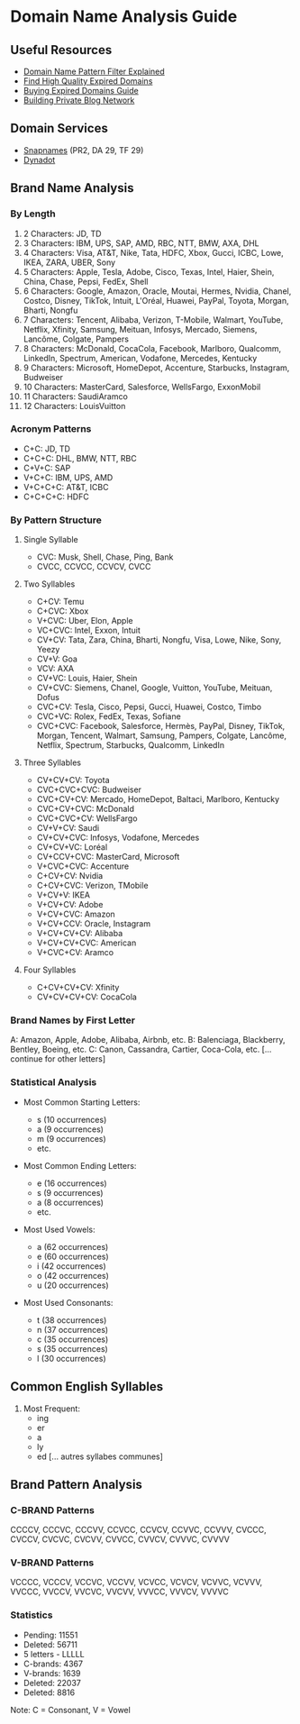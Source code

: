 # Domain Name Analysis Guide

## Useful Resources
- [Domain Name Pattern Filter Explained](https://member.expireddomains.net/article/domain-name-pattern-filter-explained-15110.html)
- [Find High Quality Expired Domains](https://www.domcop.com/how-to/find-high-quality-expired-domains)
- [Buying Expired Domains Guide](https://www.domcop.com/blog/buying-expired-domains/)
- [Building Private Blog Network](https://www.domcop.com/blog/building-private-blog-network/)

## Domain Services
- [Snapnames](https://www.snapnames.com/download.action?format=csv) (PR2, DA 29, TF 29)
- [Dynadot](https://www.dynadot.com/)

## Brand Name Analysis

### By Length
1. 2 Characters: JD, TD
2. 3 Characters: IBM, UPS, SAP, AMD, RBC, NTT, BMW, AXA, DHL
3. 4 Characters: Visa, AT&T, Nike, Tata, HDFC, Xbox, Gucci, ICBC, Lowe, IKEA, ZARA, UBER, Sony
4. 5 Characters: Apple, Tesla, Adobe, Cisco, Texas, Intel, Haier, Shein, China, Chase, Pepsi, FedEx, Shell
5. 6 Characters: Google, Amazon, Oracle, Moutai, Hermes, Nvidia, Chanel, Costco, Disney, TikTok, Intuit, L'Oréal, Huawei, PayPal, Toyota, Morgan, Bharti, Nongfu
6. 7 Characters: Tencent, Alibaba, Verizon, T-Mobile, Walmart, YouTube, Netflix, Xfinity, Samsung, Meituan, Infosys, Mercado, Siemens, Lancôme, Colgate, Pampers
7. 8 Characters: McDonald, CocaCola, Facebook, Marlboro, Qualcomm, LinkedIn, Spectrum, American, Vodafone, Mercedes, Kentucky
8. 9 Characters: Microsoft, HomeDepot, Accenture, Starbucks, Instagram, Budweiser
9. 10 Characters: MasterCard, Salesforce, WellsFargo, ExxonMobil
10. 11 Characters: SaudiAramco
11. 12 Characters: LouisVuitton

### Acronym Patterns
- C+C: JD, TD
- C+C+C: DHL, BMW, NTT, RBC
- C+V+C: SAP
- V+C+C: IBM, UPS, AMD
- V+C+C+C: AT&T, ICBC
- C+C+C+C: HDFC

### By Pattern Structure
1. Single Syllable
   - CVC: Musk, Shell, Chase, Ping, Bank
   - CVCC, CCVCC, CCVCV, CVCC

2. Two Syllables
   - C+CV: Temu
   - C+CVC: Xbox
   - V+CVC: Uber, Elon, Apple
   - VC+CVC: Intel, Exxon, Intuit
   - CV+CV: Tata, Zara, China, Bharti, Nongfu, Visa, Lowe, Nike, Sony, Yeezy
   - CV+V: Goa
   - VCV: AXA
   - CV+VC: Louis, Haier, Shein
   - CV+CVC: Siemens, Chanel, Google, Vuitton, YouTube, Meituan, Dofus
   - CVC+CV: Tesla, Cisco, Pepsi, Gucci, Huawei, Costco, Timbo
   - CVC+VC: Rolex, FedEx, Texas, Sofiane
   - CVC+CVC: Facebook, Salesforce, Hermès, PayPal, Disney, TikTok, Morgan, Tencent, Walmart, Samsung, Pampers, Colgate, Lancôme, Netflix, Spectrum, Starbucks, Qualcomm, LinkedIn

3. Three Syllables
   - CV+CV+CV: Toyota
   - CVC+CVC+CVC: Budweiser
   - CVC+CV+CV: Mercado, HomeDepot, Baltaci, Marlboro, Kentucky
   - CVC+CV+CVC: McDonald
   - CVC+CVC+CV: WellsFargo
   - CV+V+CV: Saudi
   - CV+CV+CVC: Infosys, Vodafone, Mercedes
   - CV+CV+VC: Loréal
   - CV+CCV+CVC: MasterCard, Microsoft
   - V+CVC+CVC: Accenture
   - C+CV+CV: Nvidia
   - C+CV+CVC: Verizon, TMobile
   - V+CV+V: IKEA
   - V+CV+CV: Adobe
   - V+CV+CVC: Amazon
   - V+CV+CCV: Oracle, Instagram
   - V+CV+CV+CV: Alibaba
   - V+CV+CV+CVC: American
   - V+CVC+CV: Aramco

4. Four Syllables
   - C+CV+CV+CV: Xfinity
   - CV+CV+CV+CV: CocaCola

### Brand Names by First Letter
A: Amazon, Apple, Adobe, Alibaba, Airbnb, etc.
B: Balenciaga, Blackberry, Bentley, Boeing, etc.
C: Canon, Cassandra, Cartier, Coca-Cola, etc.
[... continue for other letters]

### Statistical Analysis
- Most Common Starting Letters:
  - s (10 occurrences)
  - a (9 occurrences)
  - m (9 occurrences)
  - etc.

- Most Common Ending Letters:
  - e (16 occurrences)
  - s (9 occurrences)
  - a (8 occurrences)
  - etc.

- Most Used Vowels:
  - a (62 occurrences)
  - e (60 occurrences)
  - i (42 occurrences)
  - o (42 occurrences)
  - u (20 occurrences)

- Most Used Consonants:
  - t (38 occurrences)
  - n (37 occurrences)
  - c (35 occurrences)
  - s (35 occurrences)
  - l (30 occurrences)

## Common English Syllables
1. Most Frequent:
   - ing
   - er
   - a
   - ly
   - ed
   [... autres syllabes communes]

## Brand Pattern Analysis
### C-BRAND Patterns
CCCCV, CCCVC, CCCVV, CCVCC, CCVCV, CCVVC, CCVVV, CVCCC, CVCCV, CVCVC, CVCVV, CVVCC, CVVCV, CVVVC, CVVVV

### V-BRAND Patterns
VCCCC, VCCCV, VCCVC, VCCVV, VCVCC, VCVCV, VCVVC, VCVVV, VVCCC, VVCCV, VVCVC, VVCVV, VVVCC, VVVCV, VVVVC

### Statistics
- Pending: 11551
- Deleted: 56711
- 5 letters - LLLLL
- C-brands: 4367
- V-brands: 1639
- Deleted: 22037
- Deleted: 8816

Note: C = Consonant, V = Vowel
